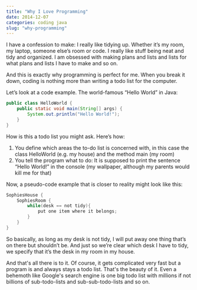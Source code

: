 ```yaml
---
title: "Why I Love Programming"
date: 2014-12-07
categories: coding java
slug: "why-programming"
---
```


I have a confession to make: I really like tidying up. Whether it’s my room, my laptop, someone else’s room or code. I really like stuff being neat and tidy and organized. I am obsessed with making plans and lists and lists for what plans and lists I have to make and so on.

And this is exactly why programming is perfect for me. When you break it down, coding is nothing more than writing a todo list for the computer.

Let’s look at a code example. The world-famous “Hello World” in Java:
```java
public class HelloWorld {
    public static void main(String[] args) {
        System.out.println("Hello World!");
    }
}
```

How is this a todo list you might ask. Here’s how:

1. You define which areas the to-do list is concerned with, in this case the class HelloWorld (e.g. my house) and the method main (my room)
2. You tell the program what to do: It is supposed to print the sentence “Hello World!” in the console (my wallpaper, although my parents would kill me for that)

Now, a pseudo-code example that is closer to reality might look like this:
```java
SophiesHouse {
    SophiesRoom {
        while(desk == not tidy){
            put one item where it belongs;
        }
    }
}
```

So basically, as long as my desk is not tidy, I will put away one thing that’s on there but shouldn’t be. And just so we’re clear which desk I have to tidy, we specify that it’s the desk in my room in my house.

And that's all there is to it. Of course, it gets complicated very fast but a program is and always stays a todo list. That's the beauty of it. Even a behemoth like Google's search engine is one big todo list with millions if not billions of sub-todo-lists and sub-sub-todo-lists and so on.
